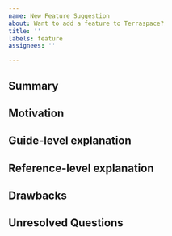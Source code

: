```yaml
---
name: New Feature Suggestion
about: Want to add a feature to Terraspace?
title: ''
labels: feature
assignees: ''

---
```


<!--
Hi! Thanks for considering to file a feature request with Terraspace. Please take the time to answer the basic questions. Please try to be as detailed as possible.

Thanks!
-->

## Summary

<!--
A one-paragraph explanation of the feature.
-->

## Motivation

<!--
Why do you want to see this feature in Terraspace? What use cases does it support?

How the feature would be relevant to 80% or more of Terraspace users.
-->

## Guide-level explanation

<!--
Explain the proposal as if it was already included in the project and you were teaching it to another programmer. That generally means:

- Introducing new named concepts.
- Explaining the feature largely in terms of examples.
- If applicable, provide sample error messages, deprecation warnings, or upgrade guidance.

If this is a small feature, you may omit this section.
-->

## Reference-level explanation

<!--
This is the technical portion of the feature request. Explain the design in sufficient detail that:

- Its interaction with other features is clear.
- It is reasonably clear how the feature would be implemented.
- Corner cases are dissected by example.

If you do not know how to answer this, you can omit it. No worries!
-->

## Drawbacks

<!--
Why should we *not* do this?
-->

## Unresolved Questions

<!--
What related issues do you consider out of scope for this feature that could be addressed in the future independently of the solution that comes out of this feature?
-->
